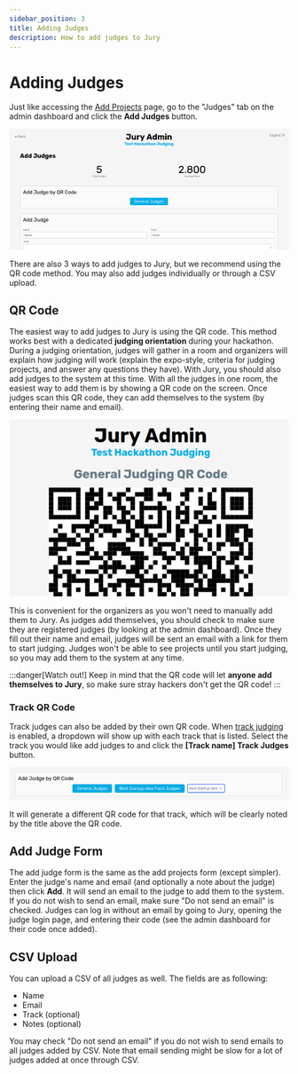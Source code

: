 ```yaml
---
sidebar_position: 3
title: Adding Judges
description: How to add judges to Jury
---
```


# Adding Judges

Just like accessing the [Add Projects](/docs/usage/admin/add-projects) page, go to the "Judges" tab on the admin dashboard and click the **Add Judges** button.

![Add Judges Page](./assets/add-judges.png)

There are also 3 ways to add judges to Jury, but we recommend using the QR code method. You may also add judges individually or through a CSV upload.

## QR Code

The easiest way to add judges to Jury is using the QR code. This method works best with a dedicated **judging orientation** during your hackathon. During a judging orientation, judges will gather in a room and organizers will explain how judging will work (explain the expo-style, criteria for judging projects, and answer any questions they have). With Jury, you should also add judges to the system at this time. With all the judges in one room, the easiest way to add them is by showing a QR code on the screen. Once judges scan this QR code, they can add themselves to the system (by entering their name and email).

![Judge QR Code](./assets/qr-code.png)

This is convenient for the organizers as you won't need to manually add them to Jury. As judges add themselves, you should check to make sure they are registered judges (by looking at the admin dashboard). Once they fill out their name and email, judges will be sent an email with a link for them to start judging. Judges won't be able to see projects until you start judging, so you may add them to the system at any time.

:::danger[Watch out!]
Keep in mind that the QR code will let **anyone add themselves to Jury**, so make sure stray hackers don't get the QR code!
:::

### Track QR Code

Track judges can also be added by their own QR code. When [track judging](/docs/usage/admin/tracks) is enabled, a dropdown will show up with each track that is listed. Select the track you would like add judges to and click the **[Track name] Track Judges** button.

![Track Judge QR Code](./assets/track-qr-code.png)

It will generate a different QR code for that track, which will be clearly noted by the title above the QR code.

## Add Judge Form

The add judge form is the same as the add projects form (except simpler). Enter the judge's name and email (and optionally a note about the judge) then click **Add**. It will send an email to the judge to add them to the system. If you do not wish to send an email, make sure "Do not send an email" is checked. Judges can log in without an email by going to Jury, opening the judge login page, and entering their code (see the admin dashboard for their code once added).

## CSV Upload

You can upload a CSV of all judges as well. The fields are as following:

- Name
- Email
- Track (optional)
- Notes (optional)

You may check "Do not send an email" if you do not wish to send emails to all judges added by CSV. Note that email sending might be slow for a lot of judges added at once through CSV.

